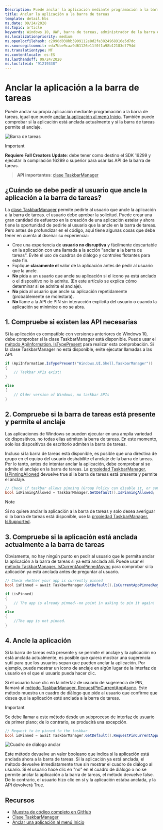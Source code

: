 ```yaml
---
Description: Puede anclar la aplicación mediante programación a la barra de tareas, BND puede comprobar si está anclada actualmente.
title: Anclar la aplicación a la barra de tareas
template: detail.hbs
ms.date: 09/24/2020
ms.topic: article
keywords: Windows 10, UWP, barra de tareas, administrador de la barra de tareas, anclar a la barra de tareas, icono principal
ms.localizationpriority: medium
ms.openlocfilehash: c2090d038bb3999112e8d2fa3824968916e5d7dc
ms.sourcegitcommit: eda7bbe9caa9d61126e11f0f1a98b12183df794d
ms.translationtype: MT
ms.contentlocale: es-ES
ms.lasthandoff: 09/24/2020
ms.locfileid: "91219338"
---
```

# <a name="pin-your-app-to-the-taskbar"></a>Anclar la aplicación a la barra de tareas

Puede anclar su propia aplicación mediante programación a la barra de tareas, igual que puede [anclar la aplicación al menú Inicio](tiles-and-notifications/primary-tile-apis.md). También puede comprobar si la aplicación está anclada actualmente y si la barra de tareas permite el anclaje. 

![Barra de tareas](images/taskbar/taskbar.png)

> [!IMPORTANT]
> **Requiere Fall Creators Update**: debe tener como destino el SDK 16299 y ejecutar la compilación 16299 o superior para usar las API de la barra de tareas.

> **API importantes**: [clase TaskbarManager](/uwp/api/windows.ui.shell.taskbarmanager) 


## <a name="when-should-you-ask-the-user-to-pin-your-app-to-the-taskbar"></a>¿Cuándo se debe pedir al usuario que ancle la aplicación a la barra de tareas? 

La [clase TaskbarManager](/uwp/api/windows.ui.shell.taskbarmanager) permite pedirle al usuario que ancle la aplicación a la barra de tareas. el usuario debe aprobar la solicitud. Puede crear una gran cantidad de esfuerzo en la creación de una aplicación estelar y ahora tiene la oportunidad de pedirle al usuario que la ancle en la barra de tareas. Pero antes de profundizar en el código, aquí tiene algunas cosas que debe tener en cuenta al diseñar su experiencia:

* Cree una experiencia de **usuario no disruptiva** y fácilmente descartable en la aplicación con una llamada a la acción "anclar a la barra de tareas". Evite el uso de cuadros de diálogo y controles flotantes para este fin. 
* Explique **claramente el** valor de la aplicación antes de pedir al usuario que la ancle.
* **No** pida a un usuario que ancle su aplicación si el icono ya está anclado o el dispositivo no lo admite. (En este artículo se explica cómo determinar si se admite el anclaje).
* **No** pida al usuario que ancle su aplicación repetidamente (probablemente se molestará).
* **No** llame a la API de PIN sin interacción explícita del usuario o cuando la aplicación se minimice o no se abra.


## <a name="1-check-whether-the-required-apis-exist"></a>1. Compruebe si existen las API necesarias

Si la aplicación es compatible con versiones anteriores de Windows 10, debe comprobar si la clase TaskbarManager está disponible. Puede usar el  [método ApiInformation. IsTypePresent](/uwp/api/windows.foundation.metadata.apiinformation#Windows_Foundation_Metadata_ApiInformation_IsTypePresent_System_String_) para realizar esta comprobación. Si la clase TaskbarManager no está disponible, evite ejecutar llamadas a las API.

```csharp
if (ApiInformation.IsTypePresent("Windows.UI.Shell.TaskbarManager"))
{
    // Taskbar APIs exist!
}

else
{
    // Older version of Windows, no taskbar APIs
}
```


## <a name="2-check-whether-taskbar-is-present-and-allows-pinning"></a>2. Compruebe si la barra de tareas está presente y permite el anclaje

Las aplicaciones de Windows se pueden ejecutar en una amplia variedad de dispositivos. no todas ellas admiten la barra de tareas. En este momento, solo los dispositivos de escritorio admiten la barra de tareas. 

Incluso si la barra de tareas está disponible, es posible que una directiva de grupo en el equipo del usuario deshabilite el anclaje de la barra de tareas. Por lo tanto, antes de intentar anclar la aplicación, debe comprobar si se admite el anclaje en la barra de tareas. La [propiedad TaskbarManager. IsPinningAllowed](/uwp/api/windows.ui.shell.taskbarmanager.IsPinningAllowed) devuelve true si la barra de tareas está presente y permite el anclaje. 

```csharp
// Check if taskbar allows pinning (Group Policy can disable it, or some device families don't have taskbar)
bool isPinningAllowed = TaskbarManager.GetDefault().IsPinningAllowed;
```

> [!NOTE]
> Si no quiere anclar la aplicación a la barra de tareas y solo desea averiguar si la barra de tareas está disponible, use la [propiedad TaskbarManager. IsSupported](/uwp/api/windows.ui.shell.taskbarmanager.IsSupported).


## <a name="3-check-whether-your-app-is-currently-pinned-to-the-taskbar"></a>3. Compruebe si la aplicación está anclada actualmente a la barra de tareas

Obviamente, no hay ningún punto en pedir al usuario que le permita anclar la aplicación a la barra de tareas si ya está anclada allí. Puede usar el [método TaskbarManager. IsCurrentAppPinnedAsync](/uwp/api/windows.ui.shell.taskbarmanager.IsCurrentAppPinnedAsync) para comprobar si la aplicación ya está anclada antes de preguntar al usuario.

```csharp
// Check whether your app is currently pinned
bool isPinned = await TaskbarManager.GetDefault().IsCurrentAppPinnedAsync();

if (isPinned)
{
    // The app is already pinned--no point in asking to pin it again!
}
else 
{
    //The app is not pinned. 
}
```


##  <a name="4-pin-your-app"></a>4. Ancle la aplicación

Si la barra de tareas está presente y se permite el anclaje y la aplicación no está anclada actualmente, es posible que quiera mostrar una sugerencia sutil para que los usuarios sepan que pueden anclar la aplicación. Por ejemplo, puede mostrar un icono de anclaje en algún lugar de la interfaz de usuario en el que el usuario pueda hacer clic. 

Si el usuario hace clic en la interfaz de usuario de sugerencia de PIN, llamará al [método TaskbarManager. RequestPinCurrentAppAsync](/uwp/api/windows.ui.shell.taskbarmanager.RequestPinCurrentAppAsync). Este método muestra un cuadro de diálogo que pide al usuario que confirme que desea que la aplicación esté anclada a la barra de tareas.

> [!IMPORTANT]
> Se debe llamar a este método desde un subproceso de interfaz de usuario de primer plano; de lo contrario, se producirá una excepción.

```csharp
// Request to be pinned to the taskbar
bool isPinned = await TaskbarManager.GetDefault().RequestPinCurrentAppAsync();
```

![Cuadro de diálogo anclar](images/taskbar/pin-dialog.png)

Este método devuelve un valor booleano que indica si la aplicación está anclada ahora a la barra de tareas. Si la aplicación ya está anclada, el método devuelve inmediatamente true sin mostrar el cuadro de diálogo al usuario. Si el usuario hace clic en "no" en el cuadro de diálogo o no se permite anclar la aplicación a la barra de tareas, el método devuelve false. De lo contrario, el usuario hizo clic en sí y la aplicación estaba anclada, y la API devolverá True.


## <a name="resources"></a>Recursos

* [Muestra de código completo en GitHub](https://github.com/WindowsNotifications/quickstart-pin-to-taskbar)
* [Clase TaskbarManager](/uwp/api/windows.ui.shell.taskbarmanager)
* [Anclar una aplicación al menú Inicio](tiles-and-notifications/primary-tile-apis.md)
